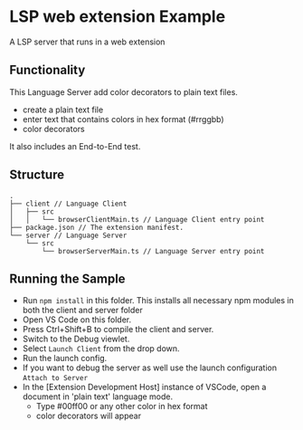 # LSP web extension Example

A LSP server that runs in a web extension

## Functionality

This Language Server add color decorators to plain text files.

-   create a plain text file
-   enter text that contains colors in hex format (#rrggbb)
-   color decorators

It also includes an End-to-End test.

## Structure

```
.
├── client // Language Client
│   ├── src
│   │   └── browserClientMain.ts // Language Client entry point
├── package.json // The extension manifest.
└── server // Language Server
    └── src
        └── browserServerMain.ts // Language Server entry point
```

## Running the Sample

-   Run `npm install` in this folder. This installs all necessary npm modules in
    both the client and server folder
-   Open VS Code on this folder.
-   Press Ctrl+Shift+B to compile the client and server.
-   Switch to the Debug viewlet.
-   Select `Launch Client` from the drop down.
-   Run the launch config.
-   If you want to debug the server as well use the launch configuration
    `Attach to Server`
-   In the [Extension Development Host] instance of VSCode, open a document in
    'plain text' language mode.
    -   Type #00ff00 or any other color in hex format
    -   color decorators will appear
